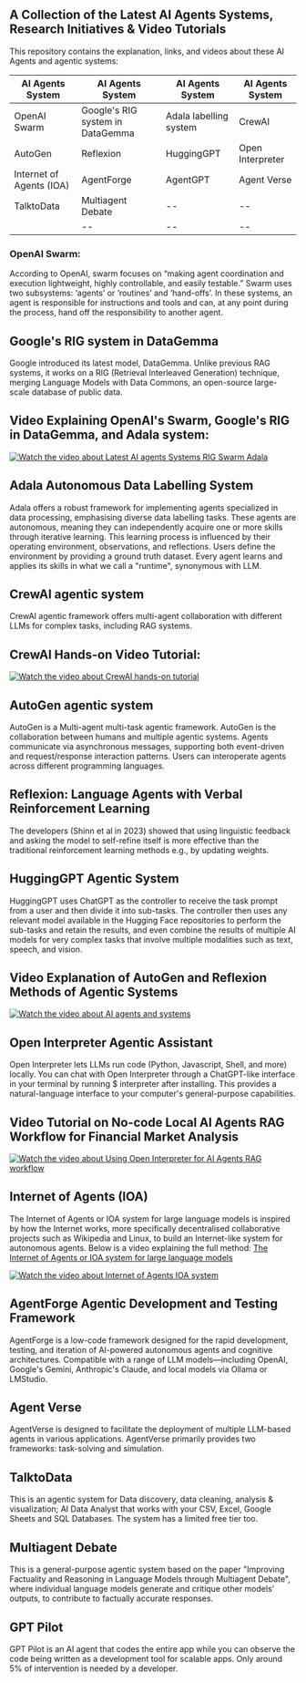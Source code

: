 ## A Collection of the Latest AI Agents Systems, Research Initiatives & Video Tutorials
This repository contains the explanation, links, and videos about these AI Agents and agentic systems:

| AI Agents System  | AI Agents System | AI Agents System | AI Agents System |
| ------------- | ------------- | ------------- | ------------- |
| OpenAI Swarm  | Google's RIG system in DataGemma  | Adala labelling system  |  CrewAI  |
|AutoGen| Reflexion | HuggingGPT | Open Interpreter |
|  Internet of Agents (IOA) | AgentForge | AgentGPT | Agent Verse |
| TalktoData | Multiagent Debate | -- | -- |
|  | -- | -- | -- |




### OpenAI Swarm:
According to OpenAI, swarm focuses on “making agent coordination and execution lightweight, highly controllable, and easily testable.” Swarm uses two subsystems: ‘agents’ or ‘routines’ and ‘hand-offs’. In these systems, an agent is responsible for instructions and tools and can, at any point during the process, hand off the responsibility to another agent.


## Google's RIG system in DataGemma
Google introduced its latest model, DataGemma. Unlike previous RAG systems, it works on a RIG (Retrieval Interleaved Generation) technique, merging Language Models with Data Commons, an open-source large-scale database of public data.

## Video Explaining OpenAI's Swarm, Google's RIG in DataGemma, and Adala system:
[![Watch the video about Latest AI agents Systems RIG Swarm Adala](https://img.youtube.com/vi/ZBEYWhOTL5o/maxresdefault.jpg)](https://youtu.be/ZBEYWhOTL5o) 


## Adala Autonomous Data Labelling System
Adala offers a robust framework for implementing agents specialized in data processing, emphasising diverse data labelling tasks. These agents are autonomous, meaning they can independently acquire one or more skills through iterative learning. This learning process is influenced by their operating environment, observations, and reflections. Users define the environment by providing a ground truth dataset. Every agent learns and applies its skills in what we call a "runtime", synonymous with LLM.

## CrewAI agentic system
CrewAI agentic framework offers multi-agent collaboration with different LLMs for complex tasks, including RAG systems.

## CrewAI Hands-on Video Tutorial:
[![Watch the video about CrewAI hands-on tutorial](https://img.youtube.com/vi/XkS4ifkLwwQ/maxresdefault.jpg)](https://youtu.be/XkS4ifkLwwQ) 

## AutoGen agentic system
AutoGen is a Multi-agent multi-task agentic framework. AutoGen is the collaboration between humans and multiple agentic systems. Agents communicate via asynchronous messages, supporting both event-driven and request/response interaction patterns. Users can interoperate agents across different programming languages.

## Reflexion: Language Agents with Verbal Reinforcement Learning
The developers (Shinn et al in 2023) showed that using linguistic feedback and asking the model to self-refine itself is more effective than the traditional reinforcement learning methods e.g., by updating weights.

## HuggingGPT Agentic System
HuggingGPT uses ChatGPT as the controller to receive the task prompt from a user and then divide it into sub-tasks. The controller then uses any relevant model available in the Hugging Face repositories to perform the sub-tasks and retain the results, and even combine the results of multiple AI models for very complex tasks that involve multiple modalities such as text, speech, and vision.

## Video Explanation of AutoGen and Reflexion Methods of Agentic Systems
[![Watch the video about AI agents and systems](https://img.youtube.com/vi/lA3Tju4VUho/maxresdefault.jpg)](https://youtu.be/lA3Tju4VUho) 

## Open Interpreter Agentic Assistant 
Open Interpreter lets LLMs run code (Python, Javascript, Shell, and more) locally. You can chat with Open Interpreter through a ChatGPT-like interface in your terminal by running $ interpreter after installing. This provides a natural-language interface to your computer's general-purpose capabilities. 

## Video Tutorial on No-code Local AI Agents RAG Workflow for Financial Market Analysis
[![Watch the video about Using Open Interpreter for AI Agents  RAG workflow](https://img.youtube.com/vi/ubrTaCyCDlo/maxresdefault.jpg)](https://youtu.be/ubrTaCyCDlo) 

## Internet of Agents (IOA)
The Internet of Agents or IOA system for large language models is inspired by how the Internet works, more specifically decentralised collaborative projects such as Wikipedia and Linux, to build an Internet-like system for autonomous agents. Below is a video explaining the full method:
[The Internet of Agents or IOA system for large language models](https://youtu.be/I_UgJtWu1K4)

[![Watch the video about Internet of Agents IOA system](https://img.youtube.com/vi//I_UgJtWu1K4/maxresdefault.jpg)](https://youtu.be//I_UgJtWu1K4) 


## AgentForge Agentic Development and Testing Framework 
AgentForge is a low-code framework designed for the rapid development, testing, and iteration of AI-powered autonomous agents and cognitive architectures. Compatible with a range of LLM models—including OpenAI, Google's Gemini, Anthropic's Claude, and local models via Ollama or LMStudio.

## Agent Verse
AgentVerse is designed to facilitate the deployment of multiple LLM-based agents in various applications. AgentVerse primarily provides two frameworks: task-solving and simulation.

## TalktoData
This is an agentic system for Data discovery, data cleaning, analysis & visualization; AI Data Analyst that works with your CSV, Excel, Google Sheets and SQL Databases. The system has a limited free tier too.

## Multiagent Debate
This is a general-purpose agentic system based on the paper "Improving Factuality and Reasoning in Language Models through Multiagent Debate", where individual language models generate and critique other models' outputs, to contribute to factually accurate responses.

## GPT Pilot
GPT Pilot is an AI agent that codes the entire app while you can observe the code being written as a development tool for scalable apps. Only around 5% of intervention is needed by a developer.
